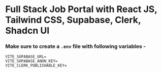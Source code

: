 # Full Stack Job Portal with React JS, Tailwind CSS, Supabase, Clerk, Shadcn UI


### Make sure to create a `.env` file with following variables -

```
VITE_SUPABASE_URL=
VITE_SUPABASE_ANON_KEY=
VITE_CLERK_PUBLISHABLE_KEY=
```
